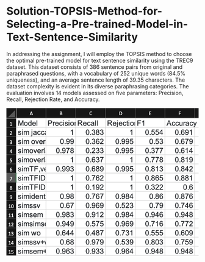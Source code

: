 # Solution-TOPSIS-Method-for-Selecting-a-Pre-trained-Model-in-Text-Sentence-Similarity
In addressing the assignment, I will employ the TOPSIS method to choose the optimal pre-trained model for text sentence similarity using the TREC9 dataset. This dataset consists of 386 sentence pairs from original and paraphrased questions, with a vocabulary of 252 unique words (84.5% uniqueness), and an average sentence length of 39.35 characters. The dataset complexity is evident in its diverse paraphrasing categories. The evaluation involves 14 models assessed on five parameters: Precision, Recall, Rejection Rate, and Accuracy.

![Uploading image.png…](image.png)

